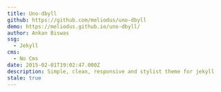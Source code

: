 ```yaml
---
title: Uno-dbyll
github: https://github.com/meliodus/uno-dbyll
demo: https://meliodus.github.io/uno-dbyll/
author: Ankan Biswas
ssg:
  - Jekyll
cms:
  - No Cms
date: 2015-02-01T19:02:47.000Z
description: Simple, clean, responsive and stylist theme for jekyll
stale: true
---
```

